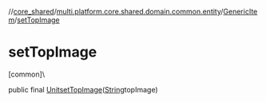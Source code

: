 //[core_shared](../../../index.md)/[multi.platform.core.shared.domain.common.entity](../index.md)/[GenericItem](index.md)/[setTopImage](set-top-image.md)

# setTopImage

[common]\

public final [Unit](https://kotlinlang.org/api/latest/jvm/stdlib/kotlin/-unit/index.html)[setTopImage](set-top-image.md)([String](https://docs.oracle.com/javase/8/docs/api/java/lang/String.html)topImage)
